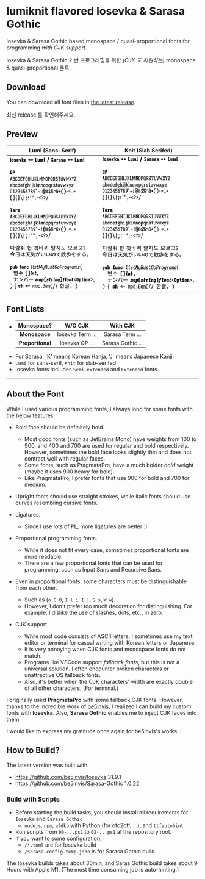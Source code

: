 # lumiknit flavored Iosevka & Sarasa Gothic

Iosevka & Sarasa Gothic based monospace / quasi-proportional fonts for programming *with CJK support*.

Iosevka & Sarasa Gothic 기반 프로그래밍을 위한 *(CJK 도 지원하는)* monospace & quasi-proportional 폰트.

## Download

You can download all font files in [the latest release](https://github.com/lumiknit/iosevka-lumi/releases/latest).

최신 release 를 확인해주세요.

## Preview

| Lumi (Sans-Serif) | Knit (Slab Serifed) |
| :-: | :-: |
| ![Lumi preview](/lumi.jpg) | ![Knit preview](/knit.jpg) |

## Font Lists

- | Monospace? | W/O CJK | With CJK |
  | :-: | :-: | :-: |
  | **Monospace** | Iosevka Term ... | Sarasa Term ... |
  | **Proportional** | Iosevka QP ... | Sarasa Gothic ... |
- For Sarasa, 'K' means Korean Hanja, 'J' means Japanese Kanji.
- `Lumi` for sans-serif, `Knit` for slab-serifed
- Iosevka fonts includes `Semi-extended` and `Extended` fonts.

---

## About the Font

While I used various programming fonts, I always long for some fonts with the below features:

- Bold face should be definitely bold.
  - Most good fonts (such as JetBrains Mono) have weights from 100 to 900, and 400 and 700 are used for regular and bold respectively. However, sometimes the bold face looks slightly thin and does not contrast well with regular faces.
  - Some fonts, such as PragmataPro, have a much bolder *bold* weight (maybe it uses 900 heavy for bold).
  - Like PragmataPro, I prefer fonts that use 900 for bold and 700 for medium.
  
- Upright fonts should use straight strokes, while italic fonts should use curves resembling cursive fonts.

- Ligatures.
  - Since I use lots of PL, more ligatures are better :)

- Proportional programming fonts.
  - While it does not fit every case, sometimes proportional fonts are more readable.
  - There are a few proportional fonts that can be used for programming, such as Input Sans and Recursive Sans.

- Even in proportional fonts, some characters must be distinguishable from each other.
  - Such as (`o O 0`, `1 l i I |`, `S s`, `W w`).
  - However, I don't prefer too much decoration for distinguishing. For example, I dislike the use of slashes, dots, etc., in zero.

- CJK support.
  - While most code consists of ASCII letters, I sometimes use my text editor or terminal for casual writing with Korean letters or Japanese.
  - It is very annoying when CJK fonts and monospace fonts do not match.
  - Programs like VSCode support *fallback fonts*, but this is not a universal solution. I often encounter broken characters or unattractive OS fallback fonts.
  - Also, it's better when the CJK characters' width are exactly double of all other characters. (For terminal.)

I originally used **PragmataPro** with some fallback CJK fonts.
However, thanks to the incredible work of [be5invis](https://github.com/be5invis),
I realized I can build my custom fonts with **Iosevka**. Also, **Sarasa Gothic** enables me to inject CJK faces into them.

I would like to express my gratitude once again for be5invis's works..!

## How to Build?

The latest version was built with:

- https://github.com/be5invis/Iosevka 31.9.1
- https://github.com/be5invis/Sarasa-Gothic 1.0.22

### Build with Scripts

- Before starting the build tasks, you should install all requirements for `Iosevka` and `Sarasa Gothic`
  - `nodejs`, `npm`, `afdko` with Python (for otc2otf, ...), and `ttfautohint`
- Run scripts from `00-...ps1` to `02-...ps1` at the repository root.
- If you want to some configuration,
  - `/*.toml` are for Iosevka build
  - `/sarasa-config.temp.json` is for Sarasa Gothic build.

The Iosevka builds takes about 30min, and Saras Gothic build takes about 9 Hours with Apple M1.
(The most time consuming job is auto-hinting.)
